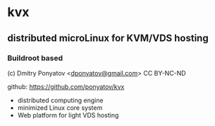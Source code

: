 # kvx
## distributed microLinux for KVM/VDS hosting 
### Buildroot based

(c) Dmitry Ponyatov <<dponyatov@gmail.com>> CC BY-NC-ND

github: https://github.com/ponyatov/kvx

* distributed computing engine
* minimized Linux core system
* Web platform for light VDS hosting

